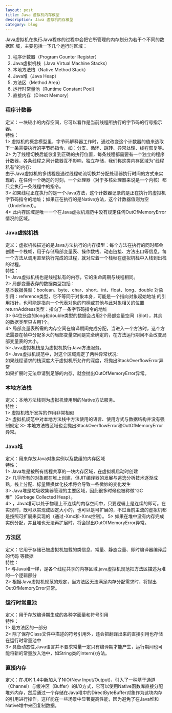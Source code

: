 ```yaml
---
layout: post
title: Java 虚拟机内存模型
description: Java 虚拟机内存模型
category: blog
---
```



Java虚拟机在执行Java程序的过程中会把它所管理的内存划分为若干个不同的数据区
域，主要包括一下几个运行时区域：        
1. 程序计数器（Program Counter Register）
2. Java虚拟机栈（Java Virtual Machine Stacks）
3. 本地方法栈（Native Method Stack）
4. Java堆（Java Heap）
5. 方法区（Method Area）
6. 运行时常量池（Runtime Constant Pool）
7. 直接内存（Direct Memory）  

### 程序计数器          
定义：一块较小的内存空间，它可以看作是当前线程所执行的字节码的行号指示器。   
特性：     
    1> 虚拟机的概念模型里，字节码解释器工作时，通过改变这个计数器的值来选取下一条需要执行的字节码指令，如：分支、循环、跳转、异常处理、线程恢复等。    
    2> 为了线程切换后能恢复到正确的执行位置，每条线程都需要有一个独立的程序计数器，各条线程之间计数器互不影响，独立存储，我们称这类内存区域为“线程私有”的内存:     
        由于Java虚拟机的多线程是通过线程轮流切换并分配处理器执行时间的方式来实现的，在任何一个确定的时刻，一个处理器（对于多核处理器来说是一个内核）都只会执行一条线程中的指令。    
    3> 如果线程正在执行的是一个Java方法，这个计数器记录的是正在执行的虚拟机字节码指令的地址；如果正在执行的是Native方法，这个计数器值则为空（Undefined）。     
    4> 此内存区域是唯一一个在Java虚拟机规范中没有规定任何OutOfMemoryError情况的区域。        

### Java虚拟机栈     
定义：虚拟机栈描述的是Java方法执行的内存模型：每个方法在执行的同时都会创建一个栈帧，用于存储局部变量表、操作数栈、动态链接、方法出口等信息。每一个方法从调用直至执行完成的过程，就对应着一个栈帧在虚拟机栈中入栈到出栈的过程。        
特性：      
    1> Java虚拟机栈也是线程私有的内存，它的生命周期与线程相同。    
    2> 局部变量表存的数据类型包括：    
        基本数据类型：boolean、byte、char、short、int、float、long、double
        对象引用：reference类型，它不等同于对象本身，可能是一个指向对象起始地址    的引用指针，也可能是指向一个代表对象的句柄或其他与此对象相关的位置
        returnAddress类型：指向了一条字节码指令的地址    
    3> 64位长度的long和double类型的数据会占用2个局部变量空间（Slot），其余的数据类型只占用1个。    
    4> 局部变量表所需的内存空间在编译期间完成分配，当进入一个方法时，这个方法需要在帧中分配多大的局部变量空间是完全确定的，在方法运行期间不会改变局部变量表的大小。   
    5> Java虚拟机栈是为虚拟机执行Java方法服务。   
    6> Java虚拟机规范中，对这个区域规定了两种异常状况:    
        如果线程请求的栈深度大于虚拟机所允许的深度，将抛出StackOverflowError异常    
        如果扩展时无法申请到足够的内存，就会抛出OutOfMemoryError异常。    

### 本地方法栈    
定义：本地方法栈则为虚拟机使用到的Native方法服务。     
特性：     
    1> 虚拟机栈所发挥的作用非常相似     
    2> 虚拟机规范中对本地方法栈中方法使用的语言、使用方式与数据结构并没有强制规定
    3> 本地方法栈区域也会抛出StackOverflowError和OutOfMemoryError异常。    

### Java堆    
定义：用来存放Java对象实例以及数组的内存区域     
特性：    
    1> Java堆是被所有线程共享的一块内存区域，在虚拟机启动时创建    
    2> 几乎所有的对象都在堆上创建，但JIT编译器的发展与逃逸分析技术逐渐成熟，栈上分配、标量替换优化技术将会导致一些微妙的变化发生   
    3> Java堆是垃圾收集器管理的主要区域，因此很多时候也被称做“GC堆”（Garbage
    Collected Heap）。    
    4> ，Java堆可以处于物理上不连续的内存空间中，只要逻辑上是连续的即可。在实现时，既可以实现成固定大小的，也可以是可扩展的，不过当前主流的虚拟机都是按照可扩展来实现的（通过-Xmx和-Xms控制）。
    5> 如果在堆中没有内存完成实例分配，并且堆也无法再扩展时，将会抛出OutOfMemoryError异常。    

### 方法区     
定义：它用于存储已被虚拟机加载的类信息、常量、静态变量、即时编译器编译后的代码       等数据     
特性：    
    1> 与Java堆一样，是各个线程共享的内存区域,java虚拟机规范把方法区描述为堆的一个逻辑部分    
    2> 根据Java虚拟机规范的规定，当方法区无法满足内存分配需求时，将抛出OutOfMemoryError异常。    

### 运行时常量池     
定义：用于存放编译期生成的各种字面量和符号引用     
特性：    
    1> 是方法区的一部分      
    2> 除了保存Class文件中描述的符号引用外，还会把翻译出来的直接引用也存储在运行时常量池中      
    3> 具备动态性,Java语言并不要求常量一定只有编译期才能产生，运行期间也可能将新的常量放入池中，如String类的intern()方法。    

### 直接内存    
定义：在JDK 1.4中新加入了NIO(New Input/Output)，引入了一种基于通道（Channel）与缓冲区（Buffer）的I/O方式，它可以使用Native函数库直接分配堆外内存，然后通过一个存储在Java堆中的DirectByteBuffer对象作为这块内存的引用进行操作。这样能在一些场景中显著提高性能，因为避免了在Java堆和Native堆中来回复制数据。



